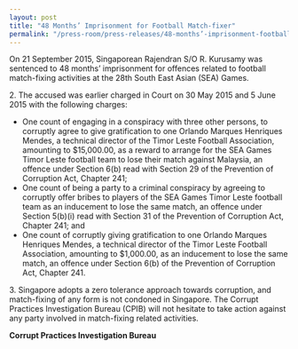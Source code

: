 ```yaml
---
layout: post
title: "48 Months’ Imprisonment for Football Match-fixer"
permalink: "/press-room/press-releases/48-months’-imprisonment-football-match-fixer"
---
```

On 21 September 2015, Singaporean Rajendran S/O R. Kurusamy was sentenced to 48 months’ imprisonment for offences related to football match-fixing activities at the 28th South East Asian (SEA) Games.

2\.        The accused was earlier charged in Court on 30 May 2015 and 5 June 2015 with the following charges:

* One count of engaging in a conspiracy with three other persons, to corruptly agree to give gratification to one Orlando Marques Henriques Mendes, a technical director of the Timor Leste Football Association, amounting to $15,000.00, as a reward to arrange for the SEA Games Timor Leste football team to lose their match against Malaysia, an offence under Section 6(b) read with Section 29 of the Prevention of Corruption Act, Chapter 241;
* One count of being a party to a criminal conspiracy by agreeing to corruptly offer bribes to players of the SEA Games Timor Leste football team as an inducement to lose the same match, an offence under Section 5(b)(i) read with Section 31 of the Prevention of Corruption Act, Chapter 241; and
* One count of corruptly giving gratification to one Orlando Marques Henriques Mendes, a technical director of the Timor Leste Football Association, amounting to $1,000.00, as an inducement to lose the same match, an offence under Section 6(b) of the Prevention of Corruption Act, Chapter 241.

3\.       Singapore adopts a zero tolerance approach towards corruption, and match-fixing of any form is not condoned in Singapore. The Corrupt Practices Investigation Bureau (CPIB) will not hesitate to take action against any party involved in match-fixing related activities.

**Corrupt Practices Investigation Bureau**
